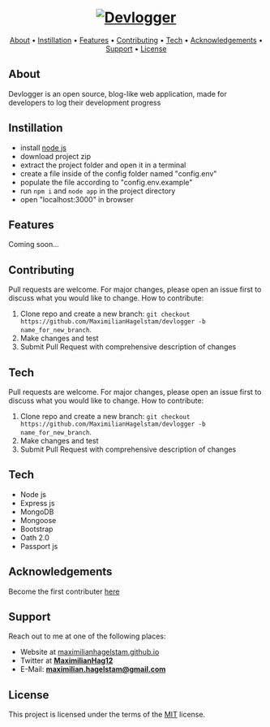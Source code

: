 <h1 align="center">
  <br>
  <a href="https://github.com/MaximilianHagelstam/devlogger/"><img src="https://lh3.googleusercontent.com/pw/ACtC-3feKBv7Tp8_Su7nToE1ocO_HmJ_hekz8LGqojgMQy83m7jV8N7-4V8xOEC2qP3Yvl0Kf9pTbONgzQypTEDtPH77TDg3FrBWFVqvLIQKNC0o7cGeHYHZoshacm4_iYN1tKQx6hPrnRrFn0CPWK0-IfIH=w455-h100-no?authuser=0" alt="Devlogger"></a>
</h1>
      
<p align="center">
  <a href="#about">About</a> •
  <a href="#instillation">Instillation</a> •
  <a href="#features">Features</a> •
  <a href="#contributing">Contributing</a> •
  <a href="#tech">Tech</a> •
  <a href="#acknowledgements">Acknowledgements</a> •
  <a href="#support">Support</a> •
  <a href="#license">License</a>
</p>

## About

Devlogger is an open source, blog-like web application, made for developers to log their development progress

## Instillation

- install [node js](https://nodejs.org)
- download project zip
- extract the project folder and open it in a terminal
- create a file inside of the config folder named "config.env"
- populate the file according to "config.env.example"
- run `npm i` and `node app` in the project directory
- open "localhost:3000" in browser

## Features

Coming soon...

## Contributing

Pull requests are welcome. For major changes, please open an issue first to discuss what you would like to change.
How to contribute:
1. Clone repo and create a new branch: `git checkout https://github.com/MaximilianHagelstam/devlogger -b name_for_new_branch`.
2. Make changes and test
3. Submit Pull Request with comprehensive description of changes

## Tech

Pull requests are welcome. For major changes, please open an issue first to discuss what you would like to change.
How to contribute:

1. Clone repo and create a new branch: `git checkout https://github.com/MaximilianHagelstam/devlogger -b name_for_new_branch`.
2. Make changes and test
3. Submit Pull Request with comprehensive description of changes

## Tech

- Node js
- Express js
- MongoDB
- Mongoose
- Bootstrap
- Oath 2.0
- Passport js

## Acknowledgements

Become the first contributer [here](#contributing)

## Support

Reach out to me at one of the following places:

- Website at [maximilianhagelstam.github.io](https://maximilianhagelstam.github.io/)
- Twitter at **[MaximilianHag12](https://twitter.com/MaximilianHag12)**
- E-Mail: **maximilian.hagelstam@gmail.com**

## License

This project is licensed under the terms of the [MIT](https://choosealicense.com/licenses/mit/) license.
